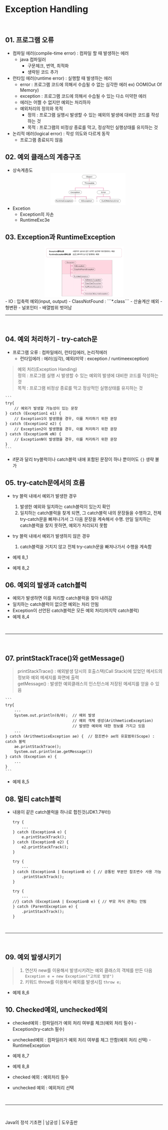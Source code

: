 # **Exception Handling**
  
<br>
    
## 01. 프로그램 오류
- 컴파일 에러(compile-time error) : 컴파일 할 때 발생하는 에러
  - java 컴파일러 
    - 구문체크, 번역, 최적화
    - 생략된 코드 추가
- 런타임 에러(runtime error) : 실행할 때 발생하는 에러
  - error : 프로그램 코드에 의해서 수습될 수 없는 심각한 에러
        ex) OOM(Out Of Memory)
  - exception : 프로그램 코드에 의해서 수습될 수 있는 다소 미약한 에러
  - 에러는 어쩔 수 없지만 예외는 처리하자
  - 예외처리의 정의와 목적
    - 정의 : 프로그램 실행시 발생할 수 있는 예외의 발생에 대비한 코드를 작성하는 것
    - 목적 : 프로그램의 비정상 종료를 막고, 정상적인 실행상태를 유지하는 것
- 논리적 에러(logical error) : 작성 의도와 다르게 동작
  - 프로그램 종료되지 않음
  
## 02. 예외 클래스의 계층구조
- 상속계층도
    <center> 
      <img src="./image/Chap8_2_1.PNG" height=50% width=50%>
    </center>
- Excetion
  - Exception의 자손
  - RuntimeExc3e
## 03. Exception과 RuntimeException
<center> 
    <img src="./image/Chap8_3_1.PNG" height=50% width=50%>
</center>
- IO : 입축력 예외(input, output)
- ClassNotFound : ```*.class```
- 산술계산 예외
- 형변환
- 널포인터
- 배열범위 벗어남
  
<br>
<hr>
<br>


## 04. 예외 처리하기 - try-catch문
- 프로그램 오류 : 컴파일에러, 런타임에러, 논리적에러
  - 런타임에러 : 에러(심각), 예외(미약 : exception / runtimeexception)
> 예외 처리(Exception Handing)  
> 정의 : 프로그램 실행 시 발생할 수 있는 예외의 발생에 대비한 코드를 작성하는 것  
> 목적 : 프로그램 비정상 종료를 막고 정상적인 실행상태를 유지하는 것

    ```
    try{
        // 예외가 발생할 가능성이 있는 문장
    } catch (Exception1 e1) {
        // Exception1이 발생했을 경우, 이를 처리하기 위한 문장
    } catch (Exception2 e2) {
        // Exception2이 발생했을 경우, 이를 처리하기 위한 문장
    } catch (ExceptionN eN) {
        // ExceptionN이 발생했을 경우, 이를 처리하기 위한 문장
    }
    ```
  - if문과 달리 try블럭이나 catch블럭 내애 포함된 문장이 하나 뿐이어도 ```{}``` 생략 불가 

## 05. try-catch문에서의 흐름
- try 블럭 내에서 예외가 발생한 경우
    1. 발생한 예외와 일치하는 catch블럭이 있는지 확인
    2. 일치하는 catch블럭을 찾게 되면, 그 catch블럭 내의 문장들을 수행하고, 전체 try-catch문을 빠져나가서 그 다음 문장을 계속해서 수행. 만일 일치하는 catch블럭을 찾지 못하면, 예외가 처리되지 못함
 - try 블럭 내에서 예외가 발생하지 않은 경우
    1. catch블럭을 거치지 않고 전체 try-catch문을 빠져나가서 수행을 계속함

- 예제 8_1
- 예제 8_2
## 06. 예외의 발생과 catch블럭
- 예외가 발생하면 이를 처리할 catch블럭을 찾아 내려감
- 일치하는 catch블럭이 없으면 예외는 처리 안됨
- Exception이 선언된 catch블럭은 모든 예외 처리(마지막 catch블럭)
- 예제 8_4

<br>
<hr>
<br>


## 07. printStackTrace()와 getMessage()
> printStackTrace() : 예외발생 당시의 호출스택(Call Stack)에 있었던 메서드의 정보와 예외 메세지를 화면에 출력  
> getMessage() : 발생한 예외클래스의 인스턴스에 저장된 메세지를 얻을 수 있음  
  
    ```
    try{
        ...
        System.out.println(0/0);  // 예외 발생
                                  // 예외 객체 생성(ArithmeticeException)
                                  // 발생한 예외에 대한 정보를 가지고 있음
        ...
    } catch (ArithmeticeException ae) {  // 참조변수 ae의 유효범위(Scope) : catch 블럭
        ae.printStackTrace();
        System.out.println(ae.getMessage())
    } catch (Exception e) {
        ...
    }
    ```
- 예제 8_5
## 08. 멀티 catch블럭
- 내용이 같은 catch블럭을 하나로 합친것(JDK1.7부터)
    ```
    try {
        ...
    } catch (ExceptionA e) {
        e.printStackTrack();
    } catch (ExceptionB e2) {
        e2.printStackTrack();
    }
    ```
    ```
    try {
        ...
    } catch (ExceptionA | ExceptionB e) { // 공통된 부분만 참조변수 사용 가능
        .printStackTrack();
    } 
    ```
    ```
    try {
        ...
    //} catch (ExceptionA | ExceptionB e) { // 부모 자식 관계는 안됨
    } catch (ParentException e) { 
        .printStackTrack();
    } 
    ```
<br>
<hr>
<br>


## 09. 예외 발생시키기
> 1. 연산자 new를 이용해서 발생시키려는 예외 클래스의 객체를 만든 다음  
>   ```Exception e = new Exception("고의로 발생")```  
> 2. 키워드 throw를 이용해서 예외를 발생시킴
>   ```throw e;```

- 예제 8_6
## 10. Checked예외, unchecked예외
- checked예외 : 컴파일러가 예외 처리 여부를 체크(예외 처리 필수) - Exception(try-catch 필수)
- unchecked예외 : 컴파일러가 예외 처리 여부를 체그 안함(예외 처리 선택) - RuntimeException
- 예제 8_7
- 예제 8_8

- checked 예외 : 예외처리 필수
- unchecked 예외 : 예외처리 선택
<br>
<hr>
<br>

Java의 정석 기초편 | 남궁성 | 도우출판